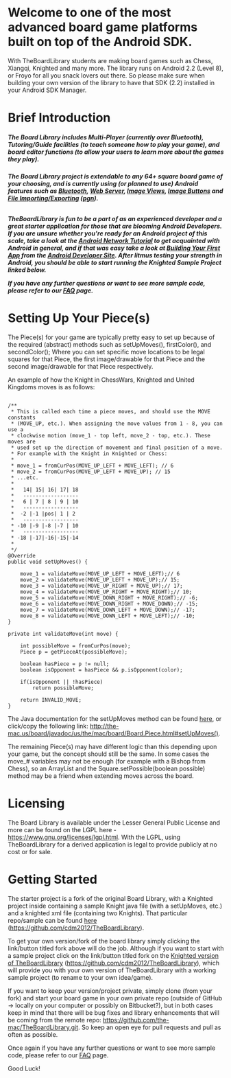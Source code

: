 Welcome to one of the most advanced board game platforms built on top of the Android SDK. 
===============

With TheBoardLibrary students are making board games such as Chess, Xiangqi, Knighted and many more. The library runs on Android 2.2 (Level 8), or Froyo for all you snack lovers out there. So please make sure when building your own version of the library to have that SDK (2.2) installed in your Android SDK Manager.

Brief Introduction
===============
<h5>The Board Library includes Multi-Player (currently over Bluetooth), Tutoring/Guide facilities (to teach someone how to play your game), and board editor functions (to allow your users to learn more about the games they play).
<h5>

The Board Library project is extendable to any 64+ square board game of your choosing, and is currently using (or planned to use) Android features such as <a href="http://developer.android.com/guide/topics/connectivity/bluetooth.html">Bluetooth</a>,
			 <a href="http://developer.android.com/reference/java/net/Socket.html">Web Server</a>, <a href="http://developer.android.com/reference/android/widget/ImageView.html">Image Views</a>, 
			 <a href="http://developer.android.com/reference/android/widget/ImageView.html">Image Buttons</a> and <a href="http://developer.android.com/guide/topics/data/data-storage.html">File Importing/Exporting</a> 
			 (<a href="http://en.wikipedia.org/wiki/Portable_Game_Notation">pgn</a>).<br><br>
			 
TheBoardLibrary is fun to be a part of as an experienced developer and a great starter application for those that are blooming Android Developers. If you are unsure whether you're ready for an Android project of this scale, take a look at the <b><a href="http://cse.spsu.edu/cslab/tutors/android.htm">Android Network Tutorial</a></b> to get acquainted with Android in general, and if that was easy take a look at <b><a href="https://developer.android.com/training/basics/firstapp/index.html?hl=it">Building Your First App</a></b> from the <a href="https://developer.android.com">Android Developer Site</a>. After litmus testing your strength in Android, you should be able to start running the Knighted Sample Project linked below.

If you have any further questions or want to see more sample code, please refer to our [FAQ](https://github.com/the-mac/TheBoardLibrary/wiki/Frequently-Asked-Questions) page.


Setting Up Your Piece(s)
===============
The Piece(s) for your game are typically pretty easy to set up because of the required (abstract) methods such as setUpMoves(), firstColor(), and secondColor(); Where you can set specific move locations to be legal squares for that Piece, the first image/drawable for that Piece and the second image/drawable for that Piece respectively.

An example of how the Knight in ChessWars, Knighted and United Kingdoms moves is as follows:

```

/** 
 * This is called each time a piece moves, and should use the MOVE constants 
 * (MOVE_UP, etc.). When assigning the move values from 1 - 8, you can use a 
 * clockwise motion (move_1 - top left, move_2 - top, etc.). These moves are 
 * used set up the direction of movement and final position of a move.
 * For example with the Knight in Knighted or Chess:
 * 
 * move_1 = fromCurPos(MOVE_UP_LEFT + MOVE_LEFT); // 6
 * move_2 = fromCurPos(MOVE_UP_LEFT + MOVE_UP); // 15
 * ...etc.
 * 
 *   14| 15| 16| 17| 18
 *   ------------------
 *   6 | 7 | 8 | 9 | 10
 *   ------------------
 *  -2 |-1 |pos| 1 | 2
 *   ------------------
 * -10 |-9 |-8 |-7 | 10
 *   ------------------
 * -18 |-17|-16|-15|-14
 * 
 */
@Override
public void setUpMoves() {

	move_1 = validateMove(MOVE_UP_LEFT + MOVE_LEFT);// 6
	move_2 = validateMove(MOVE_UP_LEFT + MOVE_UP);// 15;
	move_3 = validateMove(MOVE_UP_RIGHT + MOVE_UP);// 17;
	move_4 = validateMove(MOVE_UP_RIGHT + MOVE_RIGHT);// 10;
	move_5 = validateMove(MOVE_DOWN_RIGHT + MOVE_RIGHT);// -6;
	move_6 = validateMove(MOVE_DOWN_RIGHT + MOVE_DOWN);// -15;
	move_7 = validateMove(MOVE_DOWN_LEFT + MOVE_DOWN);// -17;
	move_8 = validateMove(MOVE_DOWN_LEFT + MOVE_LEFT);// -10;
}
	
private int validateMove(int move) {
	
	int possibleMove = fromCurPos(move);
	Piece p = getPieceAt(possibleMove);
	
	boolean hasPiece = p != null;
	boolean isOpponent = hasPiece && p.isOpponent(color);
	
	if(isOpponent || !hasPiece)
		return possibleMove;
	
	return INVALID_MOVE;
}

```

The Java documentation for the setUpMoves method can be found [here](http://the-mac.us/board/javadoc/us/the/mac/board/Board.Piece.html#setUpMoves()), or click/copy the following link: http://the-mac.us/board/javadoc/us/the/mac/board/Board.Piece.html#setUpMoves().

The remaining Piece(s) may have different logic than this depending upon your game, but the concept should still be the same. In some cases the move_# variables may not be enough (for example with a Bishop from Chess), so an ArrayList and the Square.setPossible(boolean possible) method may be a friend when extending moves across the board.


Licensing
===============
The Board Library is available under the Lesser General Public License and more can be found on the LGPL here - https://www.gnu.org/licenses/lgpl.html. With the LGPL, using TheBoardLibrary for a derived application is legal to provide publicly at no cost or for sale.

	 
Getting Started
===============
The starter project is a fork of the original Board Library, with a Knighted project inside containing a sample Knight java file (with a setUpMoves, etc.) and a knighted xml file (containing two Knights). That particular repo/sample can be found [here](https://github.com/cdm2012/TheBoardLibrary) (https://github.com/cdm2012/TheBoardLibrary). 

To get your own version/fork of the board library simply clicking the link/button titled fork above will do the job. Although if you want to start with a sample project click on the link/button titled fork on the [Knighted version of TheBoardLibrary](https://github.com/cdm2012/TheBoardLibrary) (https://github.com/cdm2012/TheBoardLibrary), which will provide you with your own version of TheBoardLibrary with a working sample project (to rename to your own idea/game). 

If you want to keep your version/project private, simply clone (from your fork) and start your board game in your own private repo (outside of GitHub -> locally on your computer or possibly on Bitbucket?), but in both cases keep in mind that there will be bug fixes and library enhancements that will be coming from the remote repo: https://github.com/the-mac/TheBoardLibrary.git. So keep an open eye for pull requests and pull as often as possible.


Once again if you have any further questions or want to see more sample code, please refer to our [FAQ](https://github.com/the-mac/TheBoardLibrary/wiki/Frequently-Asked-Questions) page.

Good Luck!
